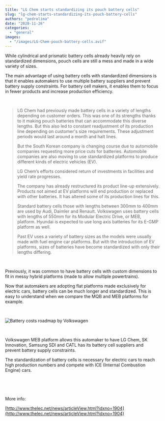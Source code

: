 ```yaml
---
title: "LG Chem starts standardizing its pouch battery cells"
slug: "lg-chem-starts-standardizing-its-pouch-battery-cells"
authors: "pedrolima"
date: "2020-11-26"
categories: 
  - "general"
images: 
  - "/images/LG-Chem-pouch-battery-cells.avif"
---
```


While cylindrical and prismatic battery cells already heavily rely on standardized dimensions, pouch cells are still a mess and made in a wide variety of sizes.

The main advantage of using battery cells with standardized dimensions is that it enables automakers to use multiple battery suppliers and prevent battery supply constraints. For battery cell makers, it enables them to focus in fewer products and increase production efficiency.

 

> LG Chem had previously made battery cells in a variety of lengths depending on customer orders. This was one of its strengths thanks to it making pouch batteries that can accommodate this diverse lengths. But this also led to constant readjustment of its production line depending on customer's size requirements. These adjustment periods would last around a month and halt lines.
> 
> But the South Korean company is changing course due to automobile companies requesting more price cuts for batteries. Automobile companies are also moving to use standardized platforms to produce different kinds of electric vehicles (EV).
> 
> LG Chem’s efforts considered return of investments in facilities and yield rate progresses.
> 
> The company has already restructured its product line-up extensively. Products not aimed at EV platforms will end production or replaced with other batteries. It has altered some of its production lines for this.
> 
> Standard battery cells those with lengths between 300mm to 400mm are used by Audi, Daimler and Renault. Volkswagen uses battery cells with lengths of 550mm for its Modular Electric Drive, or MEB, platform. Hyundai is expected to use long axis batteries for its E-GMP platform as well.
> 
> Past EV uses a variety of battery sizes as the models were usually made with fuel engine car platforms. But with the introduction of EV platforms, sizes of batteries have become standardized with only their lengths differing.

 

Previously, it was common to have battery cells with custom dimensions to fit in messy hybrid platforms (made to allow multiple powertrains).

Now that automakers are adopting flat platforms made exclusively for electric cars, battery cells can be much longer and standardized. This is easy to understand when we compare the MQB and MEB platforms for example.

 

![Battery costs roadmap by Volkswagen](images/battery-costs-roadmap-by-volkswagen.avif)

 

Volkswagen MEB platform allows this automaker to have LG Chem, SK Innovation, Samsung SDI and CATL has its battery cell suppliers and prevent battery supply constraints.

The standardization of battery cells is necessary for electric cars to reach high production numbers and compete with ICE (Internal Combustion Engine) cars.

 

 

More info:

[http://www.thelec.net/news/articleView.html?idxno=1904](http://www.thelec.net/news/articleView.html?idxno=1904)
